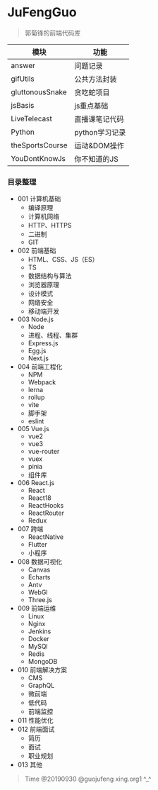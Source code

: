 # JuFengGuo

> 郭菊锋的前端代码库

模块 | 功能 | 
-- | -- |
answer | 问题记录
gifUtils | 公共方法封装
gluttonousSnake | 贪吃蛇项目
jsBasis | js重点基础
LiveTelecast | 直播课笔记代码
Python | python学习记录
theSportsCourse | 运动&DOM操作
YouDontKnowJs | 你不知道的JS

### 目录整理
- 001 计算机基础
  - 编译原理
  - 计算机网络
  - HTTP、HTTPS
  - 二进制
  - GIT
- 002 前端基础
  - HTML、CSS、JS（ES）
  - TS
  <!-- - 函数式编程 -->
  - 数据结构与算法
  - 浏览器原理
  - 设计模式
  - 网络安全
  - 移动端开发
- 003 Node.js
  - Node
  - 进程、线程、集群
  - Express.js
  - Egg.js
  - Next.js
- 004 前端工程化
  - NPM
  - Webpack
  - lerna
  - rollup
  - vite
  - 脚手架
  - eslint
- 005 Vue.js
  - vue2
  - vue3
  - vue-router
  - vuex
  - pinia
  - 组件库
- 006 React.js
  - React
  - React18
  - ReactHooks
  - ReactRouter
  - Redux
- 007 跨端
  - ReactNative
  - Flutter
  - 小程序
- 008 数据可视化
  - Canvas
  - Echarts
  - Antv
  - WebGl
  - Three.js
- 009 前端运维
  - Linux
  - Nginx
  - Jenkins
  - Docker
  - MySQl
  - Redis
  - MongoDB
- 010 前端解决方案
  - CMS
  - GraphQL
  - 微前端
  - 低代码
  - 前端监控
- 011 性能优化
- 012 前端面试
  - 简历
  - 面试
  - 职业规划
- 013 其他



> Time @20190930 @guojufeng xing.org1 \^_^
